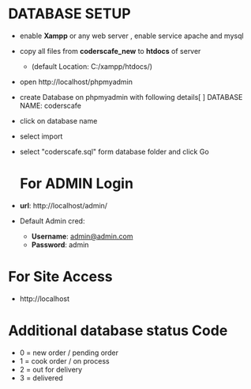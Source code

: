   
# DATABASE SETUP

 - enable **Xampp** or any web server , enable service apache and mysql

- copy all files from **coderscafe_new** to **htdocs** of server
	- (default Location: C:/xampp/htdocs/)

- open http://localhost/phpmyadmin

- create Database on phpmyadmin with following details[ ] DATABASE NAME: coderscafe

- click on database name

- select import

- select "coderscafe.sql" form database folder and click Go


  # For ADMIN Login
	 
 -  **url**: http://localhost/admin/
 - Default Admin cred:
	 -  **Username**: admin@admin.com
	 - **Password**: admin

  # For Site Access
  
 - http://localhost

# Additional database status Code

 - 0 = new order / pending order
 - 1 = cook order / on process
 - 2 = out for delivery
 - 3 = delivered
